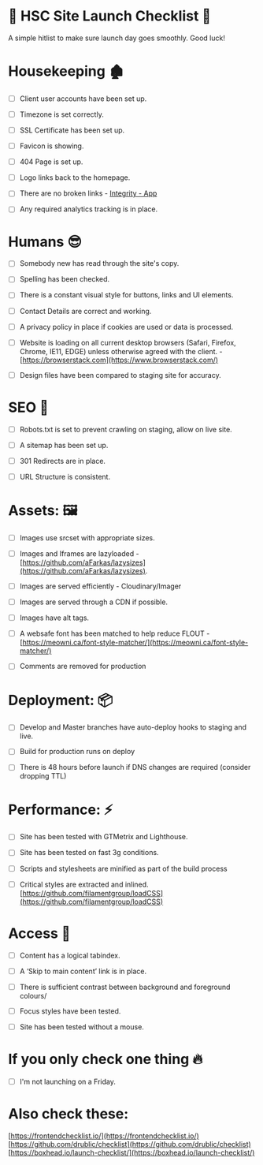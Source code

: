 
# 🚀 HSC Site Launch Checklist 🚀

A simple hitlist to make sure launch day goes smoothly. Good luck!


# Housekeeping 🏚

- [ ]  Client user accounts have been set up.
- [ ]  Timezone is set correctly.
- [ ]  SSL Certificate has been set up.
- [ ]  Favicon is showing.
- [ ]  404 Page is set up.
- [ ]  Logo links back to the homepage.
- [ ]  There are no broken links - [Integrity - App](https://peacockmedia.software/mac/integrity/free.html)
- [ ]  Any required analytics tracking is in place.



# Humans 😎

- [ ]  Somebody new has read through the site's copy. 
- [ ]  Spelling has been checked.
- [ ]  There is a constant visual style for buttons, links and UI elements.
- [ ]  Contact Details are correct and working.
- [ ]  A privacy policy in place if cookies are used or data is processed.
- [ ]  Website is loading on all current desktop browsers  (Safari, Firefox, Chrome, IE11, EDGE) unless otherwise agreed with the client. - [https://browserstack.com](https://www.browserstack.com/)
- [ ]   Design files have been compared to staging site for accuracy.



# SEO 🤖

- [ ]   Robots.txt is set to prevent crawling on staging, allow on live site.
- [ ]   A sitemap has been set up.
- [ ]   301 Redirects are in place.
- [ ]   URL Structure is consistent.



# Assets: 🖼

- [ ]  Images use srcset with appropriate sizes.
- [ ]  Images and Iframes are lazyloaded - [https://github.com/aFarkas/lazysizes](https://github.com/aFarkas/lazysizes).
- [ ]  Images are served efficiently - Cloudinary/Imager
- [ ]  Images are served through a CDN if possible.
- [ ]  Images have alt tags.
- [ ]  A websafe font has been matched to help reduce FLOUT - [https://meowni.ca/font-style-matcher/](https://meowni.ca/font-style-matcher/)
- [ ]   Comments are removed for production



# Deployment: 📦

- [ ]   Develop and Master branches have auto-deploy hooks to staging and live.
- [ ]   Build for production runs on deploy
- [ ]   There is 48 hours before launch if DNS changes are required  (consider dropping TTL)
  


# Performance: ️⚡

- [ ]   Site has been tested with GTMetrix and Lighthouse.
- [ ]   Site has been tested on fast 3g conditions.
- [ ]   Scripts and stylesheets are minified as part of the build process
- [ ]   Critical styles are extracted and inlined. [https://github.com/filamentgroup/loadCSS](https://github.com/filamentgroup/loadCSS)
 
 

# Access 🤘

- [ ]   Content has a logical tabindex.
- [ ]   A ‘Skip to main content’ link is in place.
- [ ]   There is sufficient contrast between background and foreground colours/
- [ ]   Focus styles have been tested.
- [ ]   Site has been tested without a mouse.



# If you only check one thing 🔥
- [ ]  I'm not launching on a Friday.



# Also check these:
[https://frontendchecklist.io/](https://frontendchecklist.io/)  
[https://github.com/drublic/checklist](https://github.com/drublic/checklist)
[https://boxhead.io/launch-checklist/](https://boxhead.io/launch-checklist/)
